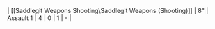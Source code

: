 | [[Saddlegit Weapons Shooting\\Saddlegit Weapons (Shooting)]] | 8"    | Assault 1 | 4   | 0   | 1   | -         | 